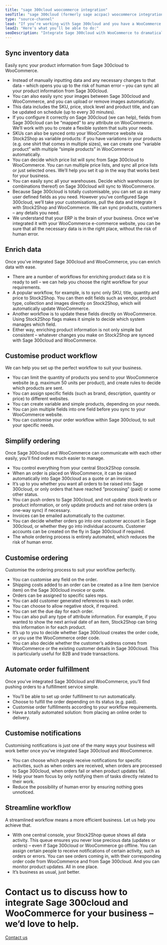 ```yaml
---
title: "sage 300cloud woocommerce integration"
seoTitle: "sage 300cloud (formerly sage accpac) woocommerce integration"
type: "source-channel"
lead: "If you’re working with Sage 300cloud and you have a WooCommerce website, it’s really important that they can communicate with each other. That’s how Stock2Shop can help. We improve your workflow and efficiency by integrating with Sage 300cloud and WooCommerce."
lead2: "Here’s what you’ll be able to do:"
seoDescription: "Integrate Sage 300cloud with WooCommerce to dramatically improve your workflow. Sync inventory data, automate orders, streamline workflow and more. Find out how we can tailor a Sage 300cloud WooCommerce integration to suit your business."
---
```


Sync inventory data
-------------------

Easily sync your product information from Sage 300cloud to WooCommerce.

*   Instead of manually inputting data and any necessary changes to that data – which opens you up to the risk of human error – you can sync all your product information from Sage 300cloud.
*   You can also easily sync your images between Sage 300cloud and WooCommerce, and you can upload or remove images automatically.
*   This data includes the SKU, price, stock level and product title, and can be updated on schedule (up to every 30 minutes).
*   If you configure it correctly on Sage 300cloud (we can help), fields from Sage 300cloud can be “mapped” to any attribute on WooCommerce. We’ll work with you to create a flexible system that suits your needs.
*   SKUs can also be synced onto your WooCommerce website via Stock2Shop as variable products: if you have variations in your products (e.g. one shirt that comes in multiple sizes), we can create one “variable product” with multiple “simple products” in WooCommerce automatically.
*   You can decide which price list will sync from Sage 300cloud to WooCommerce. You can run multiple price lists, and sync all price lists or just selected ones. We’ll help you set it up in the way that works best for your business.
*   You can easily sync all your warehouses. Decide which warehouses (or combinations thereof) on Sage 300cloud will sync to WooCommerce.
*   Because Sage 300cloud is totally customisable, you can set up as many user defined fields as you need. However you’ve configured Sage 300cloud, we’ll take your customisations, pull the data and integrate it with Stock2Shop and WooCommerce. We can sync products, customers – any details you need.
*   We understand that your ERP is the brain of your business. Once we’ve integrated it with your WooCommerce e-commerce website, you can be sure that all the necessary data is in the right place, without the risk of human error.

Enrich data
-----------

Once you’ve integrated Sage 300cloud and WooCommerce, you can enrich data with ease.

*   There are a number of workflows for enriching product data so it is ready to sell – we can help you choose the right workflow for your requirements.
*   A popular workflow, for example, is to sync only SKU, title, quantity and price to Stock2Shop. You can then edit fields such as vendor, product type, collection and images directly on Stock2Shop, which will automatically update WooCommerce.
*   Another workflow is to update these fields directly on WooCommerce. Using Stock2Shop flags makes it simple to decide which system manages which field.
*   Either way, enriching product information is not only simple but consistent – whatever changes you make on Stock2Shop are synced with Sage 300cloud and WooCommerce.

Customise product workflow
--------------------------

We can help you set up the perfect workflow to suit your business.

*   You can limit the quantity of products you send to your WooCommerce website (e.g. maximum 50 units per product), and create rules to decide which products are sent.
*   You can assign specific fields (such as brand, description, quantity or price) to different websites.
*   You can create variable and simple products, depending on your needs.
*   You can join multiple fields into one field before you sync to your WooCommerce website.
*   You can customise your order workflow within Sage 300cloud, to suit your specific needs.

Simplify ordering
-----------------

Once Sage 300cloud and WooCommerce can communicate with each other easily, you’ll find orders much easier to manage.

*   You control everything from your central Stock2Shop console.
*   When an order is placed on WooCommerce, it can be raised automatically into Sage 300cloud as a quote or an invoice.
*   It’s up to you whether you want all orders to be raised into Sage 300cloud, or only orders that have reached “processing” (paid) or some other status.
*   You can push orders to Sage 300cloud, and not update stock levels or product information, or only update products and not raise orders (a one-way sync) if necessary.
*   Invoices can be emailed automatically to the customer.
*   You can decide whether orders go into one customer account in Sage 300cloud, or whether they go into individual accounts. Customer accounts can be created on the fly in Sage 300cloud if required.
*   The whole ordering process is entirely automated, which reduces the risk of human error.

Customise ordering
------------------

Customise the ordering process to suit your workflow perfectly.

*   You can customise any field on the order.
*   Shipping costs added to an order can be created as a line item (service item) on the Sage 300cloud invoice or quote.
*   Orders can be assigned to specific sales reps.
*   You can add customer generated references to each order.
*   You can choose to allow negative stock, if required.
*   You can set the due day for each order.
*   You can also pull any type of attribute information. For example, if you wanted to show the next arrival date of an item, Stock2Shop can bring this information in for each product.
*   It’s up to you to decide whether Sage 300cloud creates the order code, or you use the WooCommerce order code.
*   You can also decide whether the customer’s address comes from WooCommerce or the existing customer details in Sage 300cloud. This is particularly useful for B2B and trade transactions.

Automate order fulfillment
--------------------------

Once you’ve integrated Sage 300cloud and WooCommerce, you’ll find pushing orders to a fulfillment service simple.

*   You’ll be able to set up order fulfillment to run automatically.
*   Choose to fulfill the order depending on its status (e.g. paid).
*   Customise order fulfillments according to your workflow requirements.
*   Have a totally automated solution: from placing an online order to delivery.

Customise notifications
-----------------------

Customising notifications is just one of the many ways your business will work better once you’ve integrated Sage 300cloud and WooCommerce.

*   You can choose which people receive notifications for specific activities, such as when orders are received, when orders are processed to Sage 300cloud, when orders fail or when product updates fail.
*   Help your team focus by only notifying them of tasks directly related to their work.
*   Reduce the possibility of human error by ensuring nothing goes unnoticed.

Streamline workflow
-------------------

A streamlined workflow means a more efficient business. Let us help you achieve that.

*   With one central console, your Stock2Shop queue shows all data activity. This queue ensures you never lose precious data (updates or orders) – even if Sage 300cloud or WooCommerce go offline. You can assign certain people to receive notifications of certain activity, such as orders or errors. You can see orders coming in, with their corresponding order code from WooCommerce and from Sage 300cloud. And you can monitor product updates. All in one place.
*   It’s business as usual, just better.

Contact us to discuss how to integrate Sage 300cloud and WooCommerce for your business – we’d love to help.
===========================================================================================================

[Contact us](/contact-us "Contact Stock2Shop")
